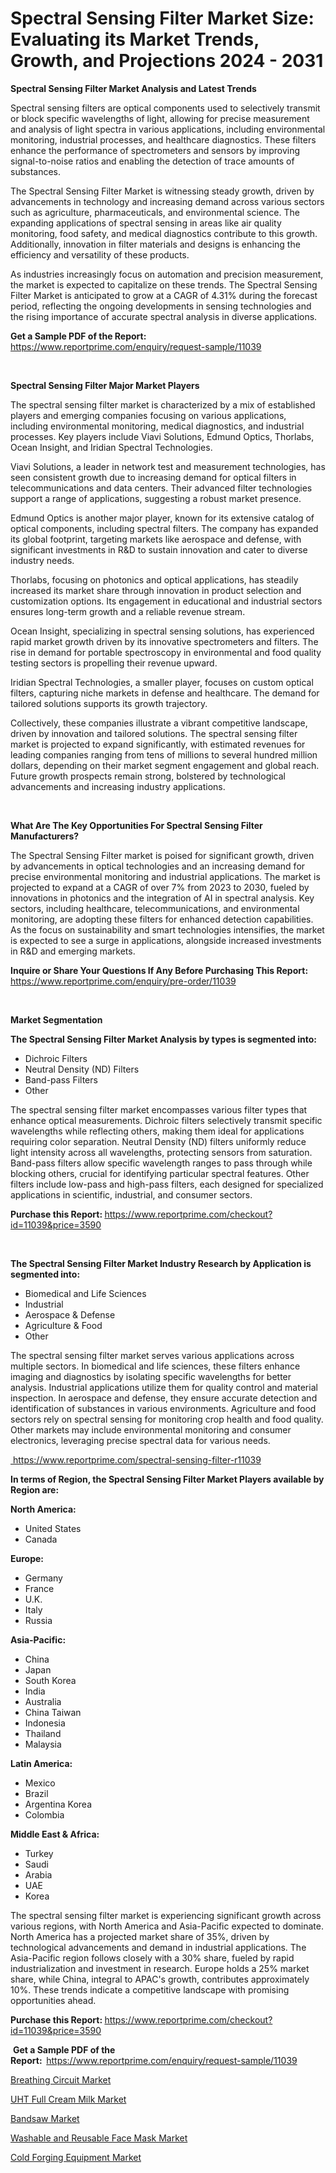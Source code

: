 <p><h1>Spectral Sensing Filter Market Size: Evaluating its Market Trends, Growth, and Projections 2024 - 2031</h1></p><p><strong>Spectral Sensing Filter Market Analysis and Latest Trends</strong></p>
<p><p>Spectral sensing filters are optical components used to selectively transmit or block specific wavelengths of light, allowing for precise measurement and analysis of light spectra in various applications, including environmental monitoring, industrial processes, and healthcare diagnostics. These filters enhance the performance of spectrometers and sensors by improving signal-to-noise ratios and enabling the detection of trace amounts of substances.</p><p>The Spectral Sensing Filter Market is witnessing steady growth, driven by advancements in technology and increasing demand across various sectors such as agriculture, pharmaceuticals, and environmental science. The expanding applications of spectral sensing in areas like air quality monitoring, food safety, and medical diagnostics contribute to this growth. Additionally, innovation in filter materials and designs is enhancing the efficiency and versatility of these products.</p><p>As industries increasingly focus on automation and precision measurement, the market is expected to capitalize on these trends. The Spectral Sensing Filter Market is anticipated to grow at a CAGR of 4.31% during the forecast period, reflecting the ongoing developments in sensing technologies and the rising importance of accurate spectral analysis in diverse applications.</p></p>
<p><strong>Get a Sample PDF of the Report:&nbsp;</strong> <a href="https://www.reportprime.com/enquiry/request-sample/11039?utm_campaign=1091&utm_medium=2&utm_source=Github&utm_content=ia&utm_term=18102024&utm_id=spectral-sensing-filter">https://www.reportprime.com/enquiry/request-sample/11039</a></p>
<p>&nbsp;</p>
<p><strong>Spectral Sensing Filter Major Market Players</strong></p>
<p><p>The spectral sensing filter market is characterized by a mix of established players and emerging companies focusing on various applications, including environmental monitoring, medical diagnostics, and industrial processes. Key players include Viavi Solutions, Edmund Optics, Thorlabs, Ocean Insight, and Iridian Spectral Technologies.</p><p>Viavi Solutions, a leader in network test and measurement technologies, has seen consistent growth due to increasing demand for optical filters in telecommunications and data centers. Their advanced filter technologies support a range of applications, suggesting a robust market presence.</p><p>Edmund Optics is another major player, known for its extensive catalog of optical components, including spectral filters. The company has expanded its global footprint, targeting markets like aerospace and defense, with significant investments in R&D to sustain innovation and cater to diverse industry needs.</p><p>Thorlabs, focusing on photonics and optical applications, has steadily increased its market share through innovation in product selection and customization options. Its engagement in educational and industrial sectors ensures long-term growth and a reliable revenue stream.</p><p>Ocean Insight, specializing in spectral sensing solutions, has experienced rapid market growth driven by its innovative spectrometers and filters. The rise in demand for portable spectroscopy in environmental and food quality testing sectors is propelling their revenue upward.</p><p>Iridian Spectral Technologies, a smaller player, focuses on custom optical filters, capturing niche markets in defense and healthcare. The demand for tailored solutions supports its growth trajectory.</p><p>Collectively, these companies illustrate a vibrant competitive landscape, driven by innovation and tailored solutions. The spectral sensing filter market is projected to expand significantly, with estimated revenues for leading companies ranging from tens of millions to several hundred million dollars, depending on their market segment engagement and global reach. Future growth prospects remain strong, bolstered by technological advancements and increasing industry applications.</p></p>
<p>&nbsp;</p>
<p><strong>What Are The Key Opportunities For Spectral Sensing Filter Manufacturers?</strong></p>
<p><p>The Spectral Sensing Filter market is poised for significant growth, driven by advancements in optical technologies and an increasing demand for precise environmental monitoring and industrial applications. The market is projected to expand at a CAGR of over 7% from 2023 to 2030, fueled by innovations in photonics and the integration of AI in spectral analysis. Key sectors, including healthcare, telecommunications, and environmental monitoring, are adopting these filters for enhanced detection capabilities. As the focus on sustainability and smart technologies intensifies, the market is expected to see a surge in applications, alongside increased investments in R&D and emerging markets.</p></p>
<p><strong>Inquire or Share Your Questions If Any Before Purchasing This Report:</strong> <a href="https://www.reportprime.com/enquiry/pre-order/11039?utm_campaign=1091&utm_medium=2&utm_source=Github&utm_content=ia&utm_term=18102024&utm_id=spectral-sensing-filter">https://www.reportprime.com/enquiry/pre-order/11039</a></p>
<p>&nbsp;</p>
<p><strong>Market Segmentation</strong></p>
<p><strong>The Spectral Sensing Filter Market Analysis by types is segmented into:</strong></p>
<p><ul><li>Dichroic Filters</li><li>Neutral Density (ND) Filters</li><li>Band-pass Filters</li><li>Other</li></ul></p>
<p><p>The spectral sensing filter market encompasses various filter types that enhance optical measurements. Dichroic filters selectively transmit specific wavelengths while reflecting others, making them ideal for applications requiring color separation. Neutral Density (ND) filters uniformly reduce light intensity across all wavelengths, protecting sensors from saturation. Band-pass filters allow specific wavelength ranges to pass through while blocking others, crucial for identifying particular spectral features. Other filters include low-pass and high-pass filters, each designed for specialized applications in scientific, industrial, and consumer sectors.</p></p>
<p><strong>Purchase this Report:&nbsp;</strong><a href="https://www.reportprime.com/checkout?id=11039&price=3590&utm_campaign=1091&utm_medium=2&utm_source=Github&utm_content=ia&utm_term=18102024&utm_id=spectral-sensing-filter">https://www.reportprime.com/checkout?id=11039&price=3590</a></p>
<p>&nbsp;</p>
<p><strong>The Spectral Sensing Filter Market Industry Research by Application is segmented into:</strong></p>
<p><ul><li>Biomedical and Life Sciences</li><li>Industrial</li><li>Aerospace & Defense</li><li>Agriculture & Food</li><li>Other</li></ul></p>
<p><p>The spectral sensing filter market serves various applications across multiple sectors. In biomedical and life sciences, these filters enhance imaging and diagnostics by isolating specific wavelengths for better analysis. Industrial applications utilize them for quality control and material inspection. In aerospace and defense, they ensure accurate detection and identification of substances in various environments. Agriculture and food sectors rely on spectral sensing for monitoring crop health and food quality. Other markets may include environmental monitoring and consumer electronics, leveraging precise spectral data for various needs.</p></p>
<p><a href="https://www.reportprime.com/spectral-sensing-filter-r11039?utm_campaign=1091&utm_medium=2&utm_source=Github&utm_content=ia&utm_term=18102024&utm_id=spectral-sensing-filter">&nbsp;https://www.reportprime.com/spectral-sensing-filter-r11039</a></p>
<p><strong>In terms of Region, the Spectral Sensing Filter Market Players available by Region are:</strong></p>
<p>
    <p> <strong> North America: </strong>
        <ul>
            <li>United States</li>
            <li>Canada</li>
        </ul>
        </p> 
    <p> <strong> Europe: </strong>
        <ul>
            <li>Germany</li>
            <li>France</li>
            <li>U.K.</li>
            <li>Italy</li>
            <li>Russia</li>
        </ul>
        </p> 
    <p> <strong> Asia-Pacific: </strong>
        <ul>
            <li>China</li>
            <li>Japan</li>
            <li>South Korea</li>
            <li>India</li>
            <li>Australia</li>
            <li>China Taiwan</li>
            <li>Indonesia</li>
            <li>Thailand</li>
            <li>Malaysia</li>
        </ul>
        </p> 
    <p> <strong> Latin America: </strong>
        <ul>
            <li>Mexico</li>
            <li>Brazil</li>
            <li>Argentina Korea</li>
            <li>Colombia</li>
        </ul>
        </p> 
    <p> <strong> Middle East & Africa: </strong>
        <ul>
            <li>Turkey</li>
            <li>Saudi</li>
            <li>Arabia</li>
            <li>UAE</li>
            <li>Korea</li>
        </ul>
    </p>
    </p>
<p><p>The spectral sensing filter market is experiencing significant growth across various regions, with North America and Asia-Pacific expected to dominate. North America has a projected market share of 35%, driven by technological advancements and demand in industrial applications. The Asia-Pacific region follows closely with a 30% share, fueled by rapid industrialization and investment in research. Europe holds a 25% market share, while China, integral to APAC's growth, contributes approximately 10%. These trends indicate a competitive landscape with promising opportunities ahead.</p></p>
<p><strong>Purchase this Report: </strong><a href="https://www.reportprime.com/checkout?id=11039&price=3590&utm_campaign=1091&utm_medium=2&utm_source=Github&utm_content=ia&utm_term=18102024&utm_id=spectral-sensing-filter">https://www.reportprime.com/checkout?id=11039&price=3590</a></p>
<p>&nbsp;<strong>Get a Sample PDF of the Report:&nbsp;&nbsp;</strong><a href="https://www.reportprime.com/enquiry/request-sample/11039?utm_campaign=1091&utm_medium=2&utm_source=Github&utm_content=ia&utm_term=18102024&utm_id=spectral-sensing-filter">https://www.reportprime.com/enquiry/request-sample/11039</a></p>
<p><strong></strong></p>
<p><p><a href="https://github.com/keitelmoprotinu/Market-Research-Report-List-1/blob/main/breathing-circuit-market.md?utm_campaign=1091&utm_medium=2&utm_source=Github&utm_content=ia&utm_term=18102024&utm_id=spectral-sensing-filter">Breathing Circuit Market</a></p><p><a href="https://www.linkedin.com/pulse/uht-full-cream-milk-revenue-growth-report-2024-2031-resarch-mint-ezx6e?utm_campaign=1091&utm_medium=2&utm_source=Github&utm_content=ia&utm_term=18102024&utm_id=spectral-sensing-filter">UHT Full Cream Milk Market</a></p><p><a href="https://issuu.com/reportprime-2/docs/bandsaw-market-size-2030.pptx_f646a6b5498e3a?utm_campaign=1091&utm_medium=2&utm_source=Github&utm_content=ia&utm_term=18102024&utm_id=spectral-sensing-filter">Bandsaw Market</a></p><p><a href="https://github.com/tewellnudorennk/Market-Research-Report-List-1/blob/main/washable-and-reusable-face-mask-market.md?utm_campaign=1091&utm_medium=2&utm_source=Github&utm_content=ia&utm_term=18102024&utm_id=spectral-sensing-filter">Washable and Reusable Face Mask Market</a></p><p><a href="https://issuu.com/reportprime-2/docs/cold-forging-equipment-market-size-_50b6ec2b7c288e?utm_campaign=1091&utm_medium=2&utm_source=Github&utm_content=ia&utm_term=18102024&utm_id=spectral-sensing-filter">Cold Forging Equipment Market</a></p></p>